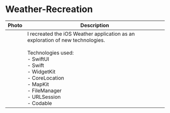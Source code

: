 # Weather-Recreation
| Photo | Description |
| ---- | ---- |
| | I recreated the iOS Weather application as an exploration of new technologies.<br><br> Technologies used:<br>- SwiftUI <br>- Swift <br>-  WidgetKit <br>- CoreLocation <br>- MapKit <br>- FileManager<br>- URLSession<br>- Codable|
